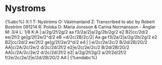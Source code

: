 # Nystroms

{%abc%}
X:1
T: Nyströms
O: Västmanland
Z: Transcribed to abc by Robert Boström 091214
R: Polska
D: Maria Jonsson & Carina Normansson - Änglar
M: 3/4
L: 1/8
K:A
|:a/2g/2f/2g/2 aa f3/2a/2|a/2g/2b/2g/2 e2 B2|cc/2d/2 ee/2f/2 ge|g/2f/2e/2^d/2 eB =d/2c/2B/2c/2|
Aa ga f3/2a/2|a/2g/2b/2g/2 e2 B2|cc/2d/2 ee/2f/2 ge|g/2f/2e/2^d/2 e4:|
|:e/2c/2e/2c/2 B/2d/2B/2G/2 AA|c/2A/2c/2e/2 d/2c/2d/2f/2 e2|e/2c/2e/2c/2 B/2d/2B/2G/2 AA|c/2A/2c/2e/2 d/2c/2d/2f/2 e2|
a/2g/2f/2g/2 a/2f/2d/2f/2 f/2e/2c/2e/2|e/2d/2B/2G/2 A4:|
{%endabc%}
